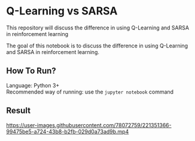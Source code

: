 # Q-Learning vs SARSA
This repository will discuss the difference in using Q-Learning and SARSA in reinforcement learning

The goal of this notebook is to discuss the difference in using Q-Learning and SARSA in reinforcement learning.

## How To Run?
Language: Python 3+  
Recommended way of running: use the `jupyter notebook` command

## Result

https://user-images.githubusercontent.com/78072759/221351366-99475be5-a724-43b8-b2fb-029d0a73ad9b.mp4
